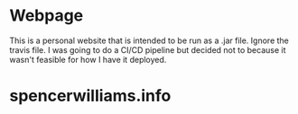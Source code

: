 # Webpage
This is a personal website that is intended to be run as a .jar file. Ignore the travis file. I was going to do a CI/CD pipeline but decided not to because it wasn't feasible for how I have it deployed.
# spencerwilliams.info
